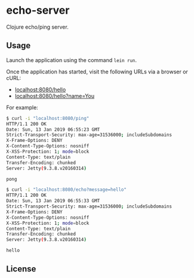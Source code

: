 # echo-server

Clojure echo/ping server.

## Usage

Launch the application using the command `lein run`.

Once the application has started, visit the following URLs via
a browser or cURL:

* <localhost:8080/hello>
* <localhost:8080/hello?name=You>

For example:

```sh
$ curl -i "localhost:8080/ping"
HTTP/1.1 200 OK
Date: Sun, 13 Jan 2019 06:55:23 GMT
Strict-Transport-Security: max-age=31536000; includeSubdomains
X-Frame-Options: DENY
X-Content-Type-Options: nosniff
X-XSS-Protection: 1; mode=block
Content-Type: text/plain
Transfer-Encoding: chunked
Server: Jetty(9.3.8.v20160314)

pong

$ curl -i "localhost:8080/echo?message=hello"
HTTP/1.1 200 OK
Date: Sun, 13 Jan 2019 06:55:33 GMT
Strict-Transport-Security: max-age=31536000; includeSubdomains
X-Frame-Options: DENY
X-Content-Type-Options: nosniff
X-XSS-Protection: 1; mode=block
Content-Type: text/plain
Transfer-Encoding: chunked
Server: Jetty(9.3.8.v20160314)

hello
```

## License
